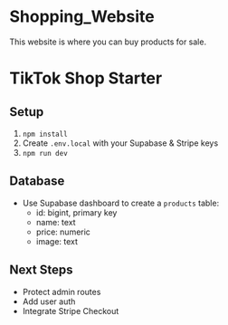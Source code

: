 # Shopping_Website
This website is where you can buy products for sale. 

# TikTok Shop Starter

## Setup
1. `npm install`
2. Create `.env.local` with your Supabase & Stripe keys
3. `npm run dev`

## Database
- Use Supabase dashboard to create a `products` table:
  - id: bigint, primary key
  - name: text
  - price: numeric
  - image: text

## Next Steps
- Protect admin routes
- Add user auth
- Integrate Stripe Checkout 

